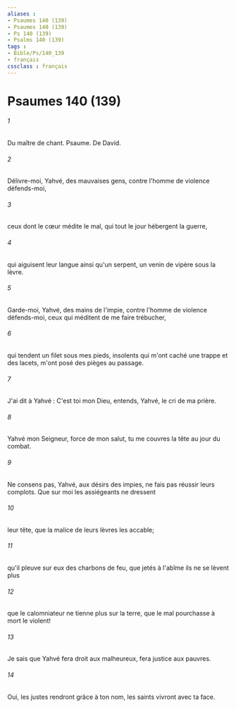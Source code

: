 ```yaml
---
aliases : 
- Psaumes 140 (139)
- Psaumes 140 (139)
- Ps 140 (139)
- Psalms 140 (139)
tags : 
- Bible/Ps/140_139
- français
cssclass : français
---
```


# Psaumes 140 (139)

###### 1
Du maître de chant. Psaume. De David.
###### 2
Délivre-moi, Yahvé, des mauvaises gens, contre l'homme de violence défends-moi,
###### 3
ceux dont le cœur médite le mal, qui tout le jour hébergent la guerre,
###### 4
qui aiguisent leur langue ainsi qu'un serpent, un venin de vipère sous la lèvre.
###### 5
Garde-moi, Yahvé, des mains de l'impie, contre l'homme de violence défends-moi, ceux qui méditent de me faire trébucher,
###### 6
qui tendent un filet sous mes pieds, insolents qui m'ont caché une trappe et des lacets, m'ont posé des pièges au passage.
###### 7
J'ai dit à Yahvé : C'est toi mon Dieu, entends, Yahvé, le cri de ma prière.
###### 8
Yahvé mon Seigneur, force de mon salut, tu me couvres la tête au jour du combat.
###### 9
Ne consens pas, Yahvé, aux désirs des impies, ne fais pas réussir leurs complots. Que sur moi les assiégeants ne dressent
###### 10
leur tête, que la malice de leurs lèvres les accable;
###### 11
qu'il pleuve sur eux des charbons de feu, que jetés à l'abîme ils ne se lèvent plus
###### 12
que le calomniateur ne tienne plus sur la terre, que le mal pourchasse à mort le violent!
###### 13
Je sais que Yahvé fera droit aux malheureux, fera justice aux pauvres.
###### 14
Oui, les justes rendront grâce à ton nom, les saints vivront avec ta face.
